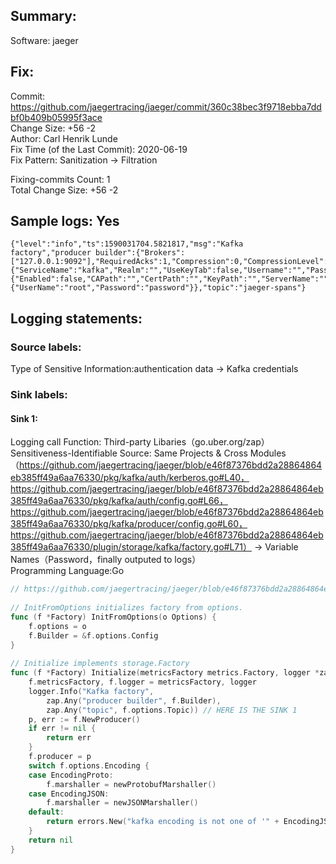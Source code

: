 ## Summary:  
Software: jaeger  
## Fix:  
Commit: https://github.com/jaegertracing/jaeger/commit/360c38bec3f9718ebba7ddbf0b409b05995f3ace  
Change Size: +56 -2  
Author: Carl Henrik Lunde  
Fix Time (of the Last Commit): 2020-06-19  
Fix Pattern: Sanitization -> Filtration  
  
Fixing-commits Count: 1  
Total Change Size: +56 -2  
## Sample logs: Yes  
```  
{"level":"info","ts":1590031704.5821817,"msg":"Kafka factory","producer builder":{"Brokers":["127.0.0.1:9092"],"RequiredAcks":1,"Compression":0,"CompressionLevel":0,"ProtocolVersion":"","BatchLinger":0,"BatchSize":0,"BatchMaxMessages":0,"Authentication":"none","Kerberos":{"ServiceName":"kafka","Realm":"","UseKeyTab":false,"Username":"","Password":"","ConfigPath":"/etc/krb5.conf","KeyTabPath":"/etc/security/kafka.keytab"},"TLS":{"Enabled":false,"CAPath":"","CertPath":"","KeyPath":"","ServerName":"","ClientCAPath":"","SkipHostVerify":false},"PlainText":{"UserName":"root","Password":"password"}},"topic":"jaeger-spans"}  
```  
## Logging statements:  
### Source labels:  
Type of Sensitive Information:authentication data -> Kafka credentials  
### Sink labels:  
#### Sink 1:  
Logging call Function:  Third-party Libaries（go.uber.org/zap）  
Sensitiveness-Identifiable Source:  Same Projects & Cross Modules（https://github.com/jaegertracing/jaeger/blob/e46f87376bdd2a28864864eb385ff49a6aa76330/pkg/kafka/auth/kerberos.go#L40，https://github.com/jaegertracing/jaeger/blob/e46f87376bdd2a28864864eb385ff49a6aa76330/pkg/kafka/auth/config.go#L66，https://github.com/jaegertracing/jaeger/blob/e46f87376bdd2a28864864eb385ff49a6aa76330/pkg/kafka/producer/config.go#L60，https://github.com/jaegertracing/jaeger/blob/e46f87376bdd2a28864864eb385ff49a6aa76330/plugin/storage/kafka/factory.go#L71） -> Variable Names（Password，finally outputed to logs）  
Programming Language:Go  
```Go  
// https://github.com/jaegertracing/jaeger/blob/e46f87376bdd2a28864864eb385ff49a6aa76330/plugin/storage/kafka/factory.go#L59-L85  
  
// InitFromOptions initializes factory from options.  
func (f *Factory) InitFromOptions(o Options) {  
	f.options = o  
	f.Builder = &f.options.Config  
}  
  
// Initialize implements storage.Factory  
func (f *Factory) Initialize(metricsFactory metrics.Factory, logger *zap.Logger) error {  
	f.metricsFactory, f.logger = metricsFactory, logger  
	logger.Info("Kafka factory",  
		zap.Any("producer builder", f.Builder),  
		zap.Any("topic", f.options.Topic)) // HERE IS THE SINK 1  
	p, err := f.NewProducer()  
	if err != nil {  
		return err  
	}  
	f.producer = p  
	switch f.options.Encoding {  
	case EncodingProto:  
		f.marshaller = newProtobufMarshaller()  
	case EncodingJSON:  
		f.marshaller = newJSONMarshaller()  
	default:  
		return errors.New("kafka encoding is not one of '" + EncodingJSON + "' or '" + EncodingProto + "'")  
	}  
	return nil  
}  
  
```  
